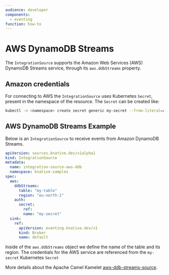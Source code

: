 ```yaml
---
audience: developer
components:
  - eventing
function: how-to
---
```


# AWS DynamoDB Streams

The `IntegrationSource` supports the Amazon Web Services (AWS) DynamoDB Streams service, through its `aws.ddbStreams` property.

## Amazon credentials

For connecting to AWS the `IntegrationSource` uses Kubernetes `Secret`, present in the namespace of the resource. The `Secret` can be created like:

  ```bash
  kubectl -n <namespace> create secret generic my-secret --from-literal=aws.accessKey=<accessKey> --from-literal=aws.secretKey=<secretKey>
  ```

## AWS DynamoDB Streams Example

Below is an `IntegrationSource` to receive events from Amazon DynamoDB Streams.

  ```yaml
  apiVersion: sources.knative.dev/v1alpha1
  kind: IntegrationSource
  metadata:
    name: integration-source-aws-ddb
    namespace: knative-samples
  spec:
    aws:
      ddbStreams:
        table: "my-table"
        region: "eu-north-1"
      auth:
        secret:
          ref:
          name: "my-secret"
    sink:
      ref:
        apiVersion: eventing.knative.dev/v1
        kind: Broker
        name: default
  ```

Inside of the `aws.ddbStreams` object we define the name of the table and its region. The credentials for the AWS service are referenced from the `my-secret` Kubernetes `Secret`

More details about the Apache Camel Kamelet [aws-ddb-streams-source](https://camel.apache.org/camel-kamelets/latest/aws-ddb-streams-source.html).

